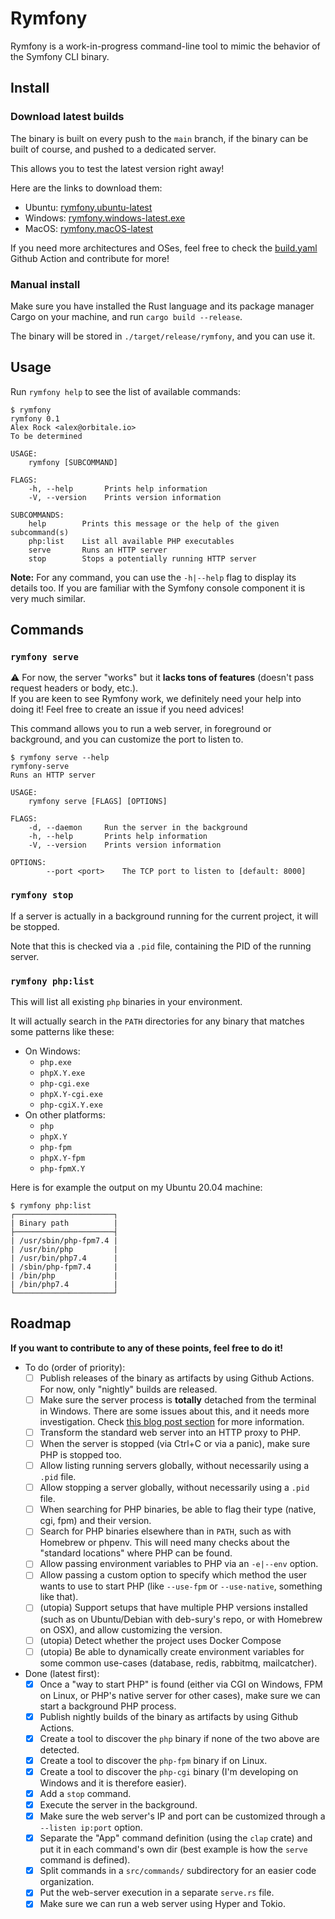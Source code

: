 Rymfony
=======

Rymfony is a work-in-progress command-line tool to mimic the behavior of the Symfony CLI binary.

## Install

### Download latest builds

The binary is built on every push to the `main` branch, if the binary can be built of course, and pushed to a dedicated server.

This allows you to test the latest version right away!

Here are the links to download them:

* Ubuntu: [rymfony.ubuntu-latest](https://files.pierstoval.com/rymfony/rymfony.ubuntu-latest?download)
* Windows: [rymfony.windows-latest.exe](https://files.pierstoval.com/rymfony/rymfony.windows-latest.exe?download)
* MacOS: [rymfony.macOS-latest](https://files.pierstoval.com/rymfony/rymfony.macOS-latest?download)

If you need more architectures and OSes, feel free to check the [build.yaml](./.github/workflows/build.yaml) Github Action and contribute for more!

### Manual install

Make sure you have installed the Rust language and its package manager Cargo on your machine, and run `cargo build --release`.

The binary will be stored in `./target/release/rymfony`, and you can use it.

## Usage

Run `rymfony help` to see the list of available commands:

```
$ rymfony
rymfony 0.1
Alex Rock <alex@orbitale.io>
To be determined

USAGE:
    rymfony [SUBCOMMAND]

FLAGS:
    -h, --help       Prints help information
    -V, --version    Prints version information

SUBCOMMANDS:
    help        Prints this message or the help of the given subcommand(s)
    php:list    List all available PHP executables
    serve       Runs an HTTP server
    stop        Stops a potentially running HTTP server
```

**Note:** For any command, you can use the `-h|--help` flag to display its details too. If you are familiar with the Symfony console component it is very much similar.

## Commands

### `rymfony serve`

⚠️  For now, the server "works" but it **lacks tons of features** (doesn't pass request headers or body, etc.).<br>
If you are keen to see Rymfony work, we definitely need your help into doing it! Feel free to create an issue if you need advices!

This command allows you to run a web server, in foreground or background, and you can customize the port to listen to.

```
$ rymfony serve --help
rymfony-serve 
Runs an HTTP server

USAGE:
    rymfony serve [FLAGS] [OPTIONS]

FLAGS:
    -d, --daemon     Run the server in the background
    -h, --help       Prints help information
    -V, --version    Prints version information

OPTIONS:
        --port <port>    The TCP port to listen to [default: 8000]
```

### `rymfony stop`

If a server is actually in a background running for the current project, it will be stopped.

Note that this is checked via a `.pid` file, containing the PID of the running server.

### `rymfony php:list`

This will list all existing `php` binaries in your environment.

It will actually search in the `PATH` directories for any binary that matches some patterns like these:

* On Windows:
  * `php.exe`
  * `phpX.Y.exe`
  * `php-cgi.exe`
  * `phpX.Y-cgi.exe`
  * `php-cgiX.Y.exe`
* On other platforms:
  * `php`
  * `phpX.Y`
  * `php-fpm`
  * `phpX.Y-fpm`
  * `php-fpmX.Y`

Here is for example the output on my Ubuntu 20.04 machine:

```
$ rymfony php:list
┌──────────────────────┐
| Binary path          |
├──────────────────────┤
| /usr/sbin/php-fpm7.4 |
| /usr/bin/php         |
| /usr/bin/php7.4      |
| /sbin/php-fpm7.4     |
| /bin/php             |
| /bin/php7.4          |
└──────────────────────┘
```

## Roadmap

**If you want to contribute to any of these points, feel free to do it!**

- To do (order of priority):
    - [ ] Publish releases of the binary as artifacts by using Github Actions. For now, only "nightly" builds are released.
    - [ ] Make sure the server process is **totally** detached from the terminal in Windows. There are some issues about this, and it needs more investigation. Check [this blog post section](https://www.orbitale.io/2020/06/25/being-a-php-developer-on-windows-10-cool-snippets.html#3-symfony-binary-the-http-server) for more information.
    - [ ] Transform the standard web server into an HTTP proxy to PHP.
    - [ ] When the server is stopped (via Ctrl+C or via a panic), make sure PHP is stopped too.
    - [ ] Allow listing running servers globally, without necessarily using a `.pid` file.
    - [ ] Allow stopping a server globally, without necessarily using a `.pid` file.
    - [ ] When searching for PHP binaries, be able to flag their type (native, cgi, fpm) and their version.
    - [ ] Search for PHP binaries elsewhere than in `PATH`, such as with Homebrew or phpenv. This will need many checks about the "standard locations" where PHP can be found.
    - [ ] Allow passing environment variables to PHP via an `-e|--env` option.
    - [ ] Allow passing a custom option to specify which method the user wants to use to start PHP (like `--use-fpm` or `--use-native`, something like that).
    - [ ] (utopia) Support setups that have multiple PHP versions installed (such as on Ubuntu/Debian with deb-sury's repo, or with Homebrew on OSX), and allow customizing the version.
    - [ ] (utopia) Detect whether the project uses Docker Compose
    - [ ] (utopia) Be able to dynamically create environment variables for some common use-cases (database, redis, rabbitmq, mailcatcher).
- Done (latest first):
    - [x] Once a "way to start PHP" is found (either via CGI on Windows, FPM on Linux, or PHP's native server for other cases), make sure we can start a background PHP process.
    - [x] Publish nightly builds of the binary as artifacts by using Github Actions.
    - [x] Create a tool to discover the `php` binary if none of the two above are detected.
    - [x] Create a tool to discover the `php-fpm` binary if on Linux.
    - [x] Create a tool to discover the `php-cgi` binary (I'm developing on Windows and it is therefore easier). 
    - [X] Add a `stop` command.
    - [X] Execute the server in the background.
    - [x] Make sure the web server's IP and port can be customized through a `--listen ip:port` option. 
    - [x] Separate the "App" command definition (using the `clap` crate) and put it in each command's own dir (best example is how the `serve` command is defined).
    - [x] Split commands in a `src/commands/` subdirectory for an easier code organization.
    - [x] Put the web-server execution in a separate `serve.rs` file.
    - [x] Make sure we can run a web server using Hyper and Tokio.
